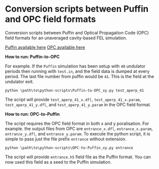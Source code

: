 # Conversion scripts between Puffin and OPC field formats

Conversion scripts between Puffin and Optical Propagation Code (OPC) field formats for an unaveraged cavity-based FEL simulation.

[Puffin available here](https://github.com/UKFELs/Puffin)
[OPC available here](https://gitlab.utwente.nl/tnw/ap/lpno/public-projects/Physics-OPC)


__How to run: Puffin-to-OPC__

For example. If the `Puffin` simulation has been setup with `40` undulator periods then running with `test.in`, and the field data is dumped at every period. 
The last file number from puffin would be `41`. This is the field at the undulator exit.
```
python \path\to\python-scripts\Puffin-to-OPC_xy.py test_aperp_41
```
The script will provide `test_aperp_41_x.dfl`, `test_aperp_41_x.param`, `test_aperp_41_y.dfl`, and  `test_aperp_41_y.param` in the OPC field format.


__How to run: OPC-to-Puffin__

The script requires the OPC field format in both x and y poralisation.
For example. the output files from OPC are `entrance_x.dfl`, `entrance_x.param`, `entrance_y.dfl`, and  `entrance_y.param`.
To execute the python script, it is simple to pass just the file prefix `entrance` without extension.
```
python \path\to\python-scripts\OPC-to-Puffin_xy.py entrance
```
The script will provide `entrance.h5` field file as the Puffin format. You can now used this field as a seed to the Puffin simulation.
